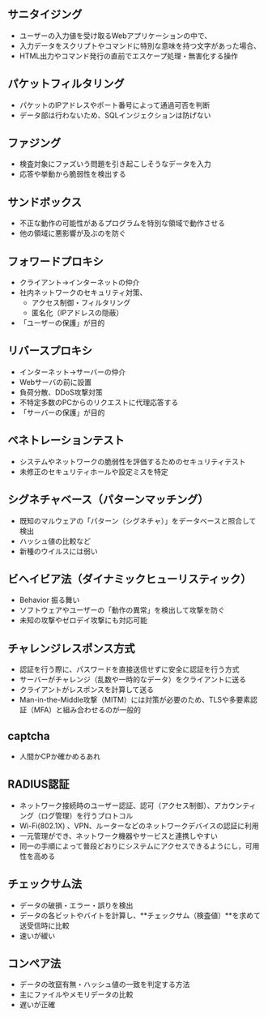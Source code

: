 ## サニタイジング

- ユーザーの入力値を受け取るWebアプリケーションの中で、
- 入力データをスクリプトやコマンドに特別な意味を持つ文字があった場合、
- HTML出力やコマンド発行の直前でエスケープ処理・無害化する操作

## パケットフィルタリング
- パケットのIPアドレスやポート番号によって通過可否を判断
- データ部は行わないため、SQLインジェクションは防げない

## ファジング
- 検査対象にファズいう問題を引き起こしそうなデータを入力
- 応答や挙動から脆弱性を検出する


## サンドボックス
- 不正な動作の可能性があるプログラムを特別な領域で動作させる
- 他の領域に悪影響が及ぶのを防ぐ

## フォワードプロキシ
- クライアント→インターネットの仲介
- 社内ネットワークのセキュリティ対策、
  - アクセス制御・フィルタリング
  - 匿名化（IPアドレスの隠蔽）
- 「ユーザーの保護」が目的

## リバースプロキシ
- インターネット→サーバーの仲介
- Webサーバの前に設置
- 負荷分散、DDoS攻撃対策
- 不特定多数のPCからのリクエストに代理応答する
- 「サーバーの保護」が目的

## ペネトレーションテスト
- システムやネットワークの脆弱性を評価するためのセキュリティテスト
- 未修正のセキュリティホールや設定ミスを特定


## シグネチャベース（パターンマッチング）
- 既知のマルウェアの「パターン（シグネチャ）」をデータベースと照合して検出
- ハッシュ値の比較など
- 新種のウイルスには弱い

## ビヘイビア法（ダイナミックヒューリスティック）
- Behavior 振る舞い
- ソフトウェアやユーザーの「動作の異常」を検出して攻撃を防ぐ
-  未知の攻撃やゼロデイ攻撃にも対応可能

## チャレンジレスポンス方式
- 認証を行う際に、パスワードを直接送信せずに安全に認証を行う方式
- サーバーがチャレンジ（乱数や一時的なデータ）をクライアントに送る
- クライアントがレスポンスを計算して送る
- Man-in-the-Middle攻撃（MITM）には対策が必要のため、TLSや多要素認証（MFA）と組み合わせるのが一般的

## captcha
- 人間かCPか確かめるあれ

## RADIUS認証
- ネットワーク接続時のユーザー認証、認可（アクセス制御）、アカウンティング（ログ管理）を行うプロトコル
- Wi-Fi(802.1X) 、VPN、ルーターなどのネットワークデバイスの認証に利用
- 一元管理ができ、ネットワーク機器やサービスと連携しやすい
- 同一の手順によって普段どおりにシステムにアクセスできるようにし，可用性を高める


## チェックサム法
- データの破損・エラー・誤りを検出
- データの各ビットやバイトを計算し、**チェックサム（検査値）**を求めて送受信時に比較
- 速いが緩い

## コンペア法
- データの改竄有無・ハッシュ値の一致を判定する方法
- 主にファイルやメモリデータの比較
- 遅いが正確











